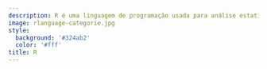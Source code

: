 ```yaml
---
description: R é uma linguagem de programação usada para análise estatística e visualização de dados, amplamente utilizada por estatísticos e cientistas de dados.
image: rlanguage-categorie.jpg
style:
  background: '#324ab2'
  color: '#fff'
title: R
---
```

